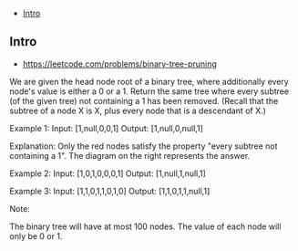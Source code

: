 - [Intro](#intro)

## Intro

- https://leetcode.com/problems/binary-tree-pruning

We are given the head node root of a binary tree, where additionally every node's value is either a 0 or a 1.
Return the same tree where every subtree (of the given tree) not containing a 1 has been removed.
(Recall that the subtree of a node X is X, plus every node that is a descendant of X.)

Example 1:
Input: [1,null,0,0,1]
Output: [1,null,0,null,1]
 
Explanation: 
Only the red nodes satisfy the property "every subtree not containing a 1".
The diagram on the right represents the answer.




Example 2:
Input: [1,0,1,0,0,0,1]
Output: [1,null,1,null,1]





Example 3:
Input: [1,1,0,1,1,0,1,0]
Output: [1,1,0,1,1,null,1]




Note: 

The binary tree will have at most 100 nodes.
The value of each node will only be 0 or 1.

